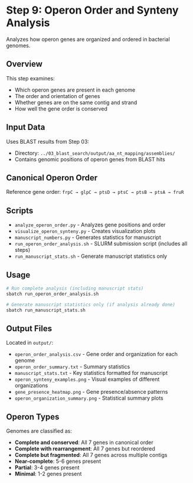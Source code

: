 # Step 9: Operon Order and Synteny Analysis

Analyzes how operon genes are organized and ordered in bacterial genomes.

## Overview

This step examines:
- Which operon genes are present in each genome
- The order and orientation of genes
- Whether genes are on the same contig and strand
- How well the gene order is conserved

## Input Data

Uses BLAST results from Step 03:
- Directory: `../03_blast_search/output/aa_nt_mapping/assemblies/`
- Contains genomic positions of operon genes from BLAST hits

## Canonical Operon Order

Reference gene order: `frpC → glpC → ptsD → ptsC → ptsB → ptsA → fruR`

## Scripts

- `analyze_operon_order.py` - Analyzes gene positions and order
- `visualize_operon_synteny.py` - Creates visualization plots
- `manuscript_numbers.py` - Generates statistics for manuscript
- `run_operon_order_analysis.sh` - SLURM submission script (includes all steps)
- `run_manuscript_stats.sh` - Generate manuscript statistics only

## Usage

```bash
# Run complete analysis (including manuscript stats)
sbatch run_operon_order_analysis.sh

# Generate manuscript statistics only (if analysis already done)
sbatch run_manuscript_stats.sh
```

## Output Files

Located in `output/`:
- `operon_order_analysis.csv` - Gene order and organization for each genome
- `operon_order_summary.txt` - Summary statistics
- `manuscript_stats.txt` - Key statistics formatted for manuscript
- `operon_synteny_examples.png` - Visual examples of different organizations
- `gene_presence_heatmap.png` - Gene presence/absence patterns
- `operon_organization_summary.png` - Statistical summary plots

## Operon Types

Genomes are classified as:
- **Complete and conserved**: All 7 genes in canonical order
- **Complete with rearrangement**: All 7 genes but reordered
- **Complete but fragmented**: All 7 genes across multiple contigs
- **Near-complete**: 5-6 genes present
- **Partial**: 3-4 genes present
- **Minimal**: 1-2 genes present